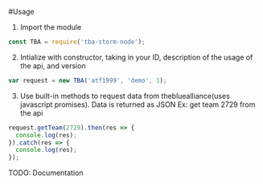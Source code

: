 #Usage

1. Import the module
```javascript
const TBA = require('tba-storm-node');
```

2. Intialize with constructor, taking in your ID, description of the usage of the api, and version
```javascript
var request = new TBA('atf1999', 'demo', 1);
```

3. Use built-in methods to request data from thebluealliance(uses javascript promises). Data is returned as JSON
Ex: get team 2729 from the api
```javascript
request.getTeam(2729).then(res => {
  console.log(res);
}).catch(res => {
  console.log(res);
});
```
TODO: Documentation
